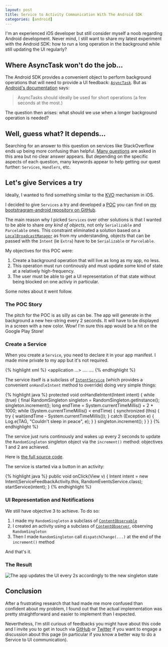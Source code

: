 ```yaml
---
layout: post
title: Service to Activity Communication With The Android SDK
categories: [android]
---
```


I'm an experienced iOS developer but still consider myself a noob regarding
Android development. Never mind, I still want to share my latest experiment with
the Android SDK: how to run a long operation in the background while still
updating the UI regularly?

## Where AsyncTask won't do the job...

The Android SDK provides a convenient object to perform background operations
that will need to provide a UI feedback: [`AsyncTask`][asynctask]. But as
[Android's documentation][asynctask] says:

> AsyncTasks should ideally be used for short operations (a few seconds at the
> most.)

The question then arises: what should we use when a longer background operation
is needed?

## Well, guess what? It depends...

Searching for an answer to this question on services like StackOverflow ends up
being more confusing than helpful. [Many questions][stackoverflow] are asked in
this area but no clear answer appears. But depending on the specific aspects of
each question, many keywords appear to help getting our quest further:
`Services`, `Handlers`, etc.

## Let's give Services a try

Ideally, I wanted to find something similar to the [KVO][kvo] mechanism in iOS.

I decided to give `Services` a try and developed a [POC][poc] you can find on
[my bootstragram-android repository on GitHub][bootstragram-android].

The main reason why I picked `Services` over other solutions is that I wanted to
be able to share _any kind of objects_, not only `Serializable` and `Parcelable`
ones. This constraint eliminated a solution based on a
[`LocalBroadcastManager`][localbroadcastmanager] as from my understanding,
objects that can be passed with the `Intent` (ie `Extra`) have to be
`Serializable` or `Parcelable`.

My objectives for this POC were:

1. Create a background operation that will live as long as my app, no less.
1. This operation must run continously and must update some kind of state at a
   relatively high-frequency.
1. The user must be able to get a UI representation of that state without being
   blocked on one activiy in particular.

Some notes about it went follow.

### The POC Story

The pitch for the POC is as silly as can be. The app will generate in the
background a new hex-string every 2 seconds. It will have to be displayed in a
screen with a new color. Wow! I'm sure this app would be a hit on the Google
Play Store!

### Create a Service

When you create a `Service`, you need to declare it in your app manifest. I made
mine private to my app but it's not required.

{% highlight xml %} <application ...> .... <service
        android:name=".services.RandomEventsService"
        android:exported="false" > </service> .... </application>
{% endhighlight %}

The service itself is a subclass of [`IntentService`][intentservice] (which
provides a convenient `onHandleIntent` method to override) doing very simple
things:

{% highlight java %} protected void onHandleIntent(Intent intent) { while (true)
{ final RandomSingleton singleton = RandomSingleton.getInstance();
singleton.increment(); long endTime = System.currentTimeMillis() + 2 \* 1000;
while (System.currentTimeMillis() < endTime) { synchronized (this) { try {
wait(endTime - System.currentTimeMillis()); } catch (Exception e) { Log.e(TAG,
"Couldn't sleep in peace", e); } } singleton.increment(); } } }
{% endhighlight %}

The service just runs continously and wakes up every 2 seconds to update the
`RandomSingleton` singleton object via the `increment()` method: objectives 1
and 2 are achieved.

Here is [the full source code][randomeventsservice].

The service is started via a button in an activity:

{% highlight java %} public void onClick(View v) { Intent intent = new
Intent(ServiceFeedbackActivity.this, RandomEventsService.class);
startService(intent); } {% endhighlight %}

### UI Representation and Notifications

We still have objective 3 to achieve. To do so:

1. I made my `RandomSingleton` a subclass of
   [`ContentObservable`][contentobservable]
1. I created an activity using a subclass of
   [`ContentObserver`][contentobserver], observing `RandomSingleton`
1. Then I made `RandomSingleton` call `dispatchChange(...)` at the end of the
   `increment()` method

And that's it.

### The Result

![The app updates the UI every 2s accordingly to the new singleton state](../../assets/images/android-services-to-activity-communication.gif "The app updates the UI every 2s accordingly to the new singleton state")

## Conclusion

After a frustrating research that had made me more confused than confident about
my problem, I found out that the actual implementation was pretty
straightforward and easier to implement than I expected.

Nevertheless, I'm still curious of feedbacks you might have about this code and
I invite you to get in touch via [GitHub][github] or [Twitter][twitter] if you
want to engage a discussion about this page (in particular if you know a better
way to do a Service to UI communication).

[asynctask]:
  http://developer.android.com/reference/android/os/AsyncTask.html
  "AsyncTask Class API Reference"
[intentservice]:
  http://developer.android.com/reference/android/app/IntentService.html
  "IntentService Class API Reference"
[contentobservable]:
  http://developer.android.com/reference/android/database/ContentObservable.html
  "ContentObservable Class API Reference"
[contentobserver]:
  http://developer.android.com/reference/android/database/ContentObserver.html
  "ContentObserver Class API Reference"
[localbroadcastmanager]:
  http://developer.android.com/reference/android/support/v4/content/LocalBroadcastManager.html
  "LocalBroadcastManager Class API Reference"
[stackoverflow]:
  http://stackoverflow.com/search?q=android+ui+communication+background
  "Search for 'Android UI Communication Background' on StackOverflow"
[bootstragram-android]:
  https://github.com/dirtyhenry/bootstragram-android
  "My bootstragram-android repository on GitHub"
[randomeventsservice]:
  https://github.com/dirtyhenry/bootstragram-android/blob/master/src/com/bootstragram/demo/services/RandomEventsService.java
  "My RandomEventsService source code"
[poc]: http://en.wikipedia.org/wiki/Proof_of_concept "Proof of Concept"
[github]: https://github.com/dirtyhenry/bootstragram-blog/issues "Issues"
[twitter]: http://twitter.com/dirtyhenry
[kvo]: http://nshipster.com/key-value-observing/
[tweet]: https://twitter.com/dirtyhenry/statuses/426382723377553408
